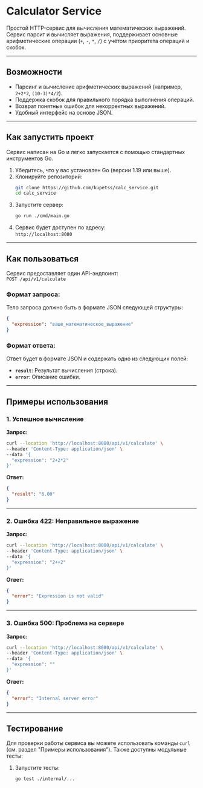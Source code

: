 
# Calculator Service

Простой HTTP-сервис для вычисления математических выражений. Сервис парсит и вычисляет выражения, поддерживает основные арифметические операции (`+`, `-`, `*`, `/`) с учётом приоритета операций и скобок.

---

## Возможности
- Парсинг и вычисление арифметических выражений (например, `2+2*2`, `(10-3)*4/2`).
- Поддержка скобок для правильного порядка выполнения операций.
- Возврат понятных ошибок для некорректных выражений.
- Удобный интерфейс на основе JSON.

---

## Как запустить проект

Сервис написан на Go и легко запускается с помощью стандартных инструментов Go.

1. Убедитесь, что у вас установлен Go (версии 1.19 или выше).
2. Клонируйте репозиторий:
   ```bash
   git clone https://github.com/kupetss/calc_service.git
   cd calc_service
   ```
3. Запустите сервер:
   ```bash
   go run ./cmd/main.go
   ```
4. Сервис будет доступен по адресу:  
   `http://localhost:8080`

---

## Как пользоваться

Сервис предоставляет один API-эндпоинт:  
`POST /api/v1/calculate`

### Формат запроса:
Тело запроса должно быть в формате JSON следующей структуры:
```json
{
  "expression": "ваше_математическое_выражение"
}
```

### Формат ответа:
Ответ будет в формате JSON и содержать одно из следующих полей:
- **`result`**: Результат вычисления (строка).
- **`error`**: Описание ошибки.

---

## Примеры использования

### 1. Успешное вычисление
**Запрос:**
```bash
curl --location 'http://localhost:8080/api/v1/calculate' \
--header 'Content-Type: application/json' \
--data '{
  "expression": "2+2*2"
}'
```

**Ответ:**
```json
{
  "result": "6.00"
}
```

---

### 2. Ошибка 422: Неправильное выражение
**Запрос:**
```bash
curl --location 'http://localhost:8080/api/v1/calculate' \
--header 'Content-Type: application/json' \
--data '{
  "expression": "2++2"
}'
```

**Ответ:**
```json
{
  "error": "Expression is not valid"
}
```

---

### 3. Ошибка 500: Проблема на сервере
**Запрос:**
```bash
curl --location 'http://localhost:8080/api/v1/calculate' \
--header 'Content-Type: application/json' \
--data '{
  "expression": ""
}'
```

**Ответ:**
```json
{
  "error": "Internal server error"
}
```

---

## Тестирование

Для проверки работы сервиса вы можете использовать команды `curl` (см. раздел "Примеры использования"). Также доступны модульные тесты:

1. Запустите тесты:
   ```bash
   go test ./internal/...
   ```
